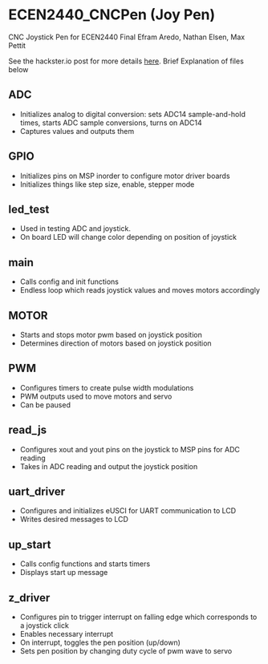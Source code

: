 # ECEN2440_CNCPen (Joy Pen)
CNC Joystick Pen for ECEN2440 Final
Efram Aredo, Nathan Elsen, Max Pettit

See the hackster.io post for more details [here](https://www.hackster.io/Little_french_kev/color-sorting-machine-19ffb9#schematics).
Brief Explanation of files below

## ADC 
* Initializes analog to digital conversion: sets ADC14 sample-and-hold times, starts ADC sample conversions, turns on ADC14
* Captures values and outputs them

## GPIO 
* Initializes pins on MSP inorder to configure motor driver boards
* Initializes things like step size, enable, stepper mode

## led_test
* Used in testing ADC and joystick.
* On board LED will change color depending on position of joystick

## main 
* Calls config and init functions
* Endless loop which reads joystick values and moves motors accordingly

## MOTOR
* Starts and stops motor pwm based on joystick position
* Determines direction of motors based on joystick position

## PWM 
* Configures timers to create pulse width modulations
* PWM outputs used to move motors and servo
* Can be paused

## read_js
* Configures xout and yout pins on the joystick to MSP pins for ADC reading
* Takes in ADC reading and output the joystick position

## uart_driver
* Configures and initializes eUSCI for UART communication to LCD
* Writes desired messages to LCD

## up_start
* Calls config functions and starts timers
* Displays start up message

## z_driver
* Configures pin to trigger interrupt on falling edge which corresponds to a joystick click
* Enables necessary interrupt
* On interrupt, toggles the pen position (up/down)
* Sets pen position by changing duty cycle of pwm wave to servo
